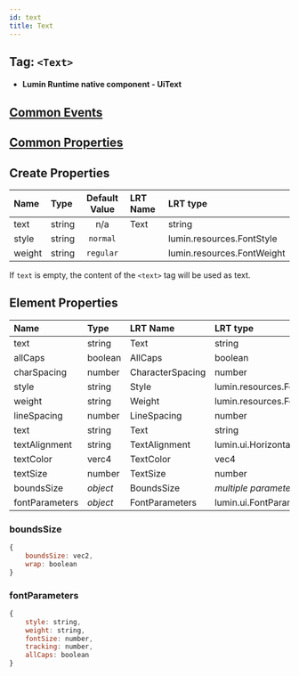 ```yaml
---
id: text
title: Text
---
```


## Tag: `<Text>`

- #### Lumin Runtime native component - UiText

## [Common Events](../Events.md)

## [Common Properties](../Properties.md)

## Create Properties

| Name   | Type   | Default Value | LRT Name | LRT type                   |
| :----- | :----- | :-----------: | :------- | :------------------------- |
| text   | string |      n/a      | Text     | string                     |
| style  | string |   `normal`    |          | lumin.resources.FontStyle  |
| weight | string |   `regular`   |          | lumin.resources.FontWeight |

If `text` is empty, the content of the `<text>` tag will be used as text.

## Element Properties

| Name           | Type     | LRT Name         | LRT type                         |
| :------------- | :------- | :--------------- | :------------------------------- |
| text           | string   | Text             | string                           |
| allCaps        | boolean  | AllCaps          | boolean                          |
| charSpacing    | number   | CharacterSpacing | number                           |
| style          | string   | Style            | lumin.resources.FontStyle        |
| weight         | string   | Weight           | lumin.resources.FontWeight       |
| lineSpacing    | number   | LineSpacing      | number                           |
| text           | string   | Text             | string                           |
| textAlignment  | string   | TextAlignment    | lumin.ui.HorizontalTextAlignment |
| textColor      | verc4    | TextColor        | vec4                             |
| textSize       | number   | TextSize         | number                           |
| boundsSize     | _object_ | BoundsSize       | _multiple parameters_            |
| fontParameters | _object_ | FontParameters   | lumin.ui.FontParams              |

### boundsSize

```javascript
{
    boundsSize: vec2,
    wrap: boolean
}
```

### fontParameters

```javascript
{
    style: string,
    weight: string,
    fontSize: number,
    tracking: number,
    allCaps: boolean
}
```
